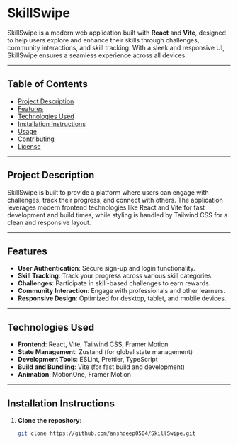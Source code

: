 # SkillSwipe

SkillSwipe is a modern web application built with **React** and **Vite**, designed to help users explore and enhance their skills through challenges, community interactions, and skill tracking. With a sleek and responsive UI, SkillSwipe ensures a seamless experience across all devices.

---

## Table of Contents

- [Project Description](#project-description)
- [Features](#features)
- [Technologies Used](#technologies-used)
- [Installation Instructions](#installation-instructions)
- [Usage](#usage)
- [Contributing](#contributing)
- [License](#license)

---

## Project Description

SkillSwipe is built to provide a platform where users can engage with challenges, track their progress, and connect with others. The application leverages modern frontend technologies like React and Vite for fast development and build times, while styling is handled by Tailwind CSS for a clean and responsive layout.

---

## Features

- **User Authentication**: Secure sign-up and login functionality.
- **Skill Tracking**: Track your progress across various skill categories.
- **Challenges**: Participate in skill-based challenges to earn rewards.
- **Community Interaction**: Engage with professionals and other learners.
- **Responsive Design**: Optimized for desktop, tablet, and mobile devices.

---

## Technologies Used

- **Frontend**: React, Vite, Tailwind CSS, Framer Motion
- **State Management**: Zustand (for global state management)
- **Development Tools**: ESLint, Prettier, TypeScript
- **Build and Bundling**: Vite (for fast build and development)
- **Animation**: MotionOne, Framer Motion

---

## Installation Instructions

1. **Clone the repository**:

   ```bash
   git clone https://github.com/anshdeep0504/SkillSwipe.git
